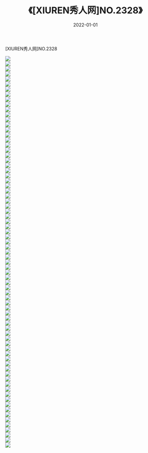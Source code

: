﻿---
layout: post
title:  《[XIUREN秀人网]NO.2328》
date:   2022-01-01
img: http://img.660000.xyz/Sharelink/秀人网/秀人网第03部分/[XIUREN秀人网]NO.2328/000.jpg
categories: [美女, 清纯, 唯美]
---

[XIUREN秀人网]NO.2328

 ![](http://img.660000.xyz/Sharelink/秀人网/秀人网第03部分/[XIUREN秀人网]NO.2328/001.jpg) <br>![](http://img.660000.xyz/Sharelink/秀人网/秀人网第03部分/[XIUREN秀人网]NO.2328/002.jpg) <br>![](http://img.660000.xyz/Sharelink/秀人网/秀人网第03部分/[XIUREN秀人网]NO.2328/003.jpg) <br>![](http://img.660000.xyz/Sharelink/秀人网/秀人网第03部分/[XIUREN秀人网]NO.2328/004.jpg) <br>![](http://img.660000.xyz/Sharelink/秀人网/秀人网第03部分/[XIUREN秀人网]NO.2328/005.jpg) <br>![](http://img.660000.xyz/Sharelink/秀人网/秀人网第03部分/[XIUREN秀人网]NO.2328/006.jpg) <br>![](http://img.660000.xyz/Sharelink/秀人网/秀人网第03部分/[XIUREN秀人网]NO.2328/007.jpg) <br>![](http://img.660000.xyz/Sharelink/秀人网/秀人网第03部分/[XIUREN秀人网]NO.2328/008.jpg) <br>![](http://img.660000.xyz/Sharelink/秀人网/秀人网第03部分/[XIUREN秀人网]NO.2328/009.jpg) <br>![](http://img.660000.xyz/Sharelink/秀人网/秀人网第03部分/[XIUREN秀人网]NO.2328/010.jpg) <br>![](http://img.660000.xyz/Sharelink/秀人网/秀人网第03部分/[XIUREN秀人网]NO.2328/011.jpg) <br>![](http://img.660000.xyz/Sharelink/秀人网/秀人网第03部分/[XIUREN秀人网]NO.2328/012.jpg) <br>![](http://img.660000.xyz/Sharelink/秀人网/秀人网第03部分/[XIUREN秀人网]NO.2328/013.jpg) <br>![](http://img.660000.xyz/Sharelink/秀人网/秀人网第03部分/[XIUREN秀人网]NO.2328/014.jpg) <br>![](http://img.660000.xyz/Sharelink/秀人网/秀人网第03部分/[XIUREN秀人网]NO.2328/015.jpg) <br>![](http://img.660000.xyz/Sharelink/秀人网/秀人网第03部分/[XIUREN秀人网]NO.2328/016.jpg) <br>![](http://img.660000.xyz/Sharelink/秀人网/秀人网第03部分/[XIUREN秀人网]NO.2328/017.jpg) <br>![](http://img.660000.xyz/Sharelink/秀人网/秀人网第03部分/[XIUREN秀人网]NO.2328/018.jpg) <br>![](http://img.660000.xyz/Sharelink/秀人网/秀人网第03部分/[XIUREN秀人网]NO.2328/019.jpg) <br>![](http://img.660000.xyz/Sharelink/秀人网/秀人网第03部分/[XIUREN秀人网]NO.2328/020.jpg) <br>![](http://img.660000.xyz/Sharelink/秀人网/秀人网第03部分/[XIUREN秀人网]NO.2328/021.jpg) <br>![](http://img.660000.xyz/Sharelink/秀人网/秀人网第03部分/[XIUREN秀人网]NO.2328/022.jpg) <br>![](http://img.660000.xyz/Sharelink/秀人网/秀人网第03部分/[XIUREN秀人网]NO.2328/023.jpg) <br>![](http://img.660000.xyz/Sharelink/秀人网/秀人网第03部分/[XIUREN秀人网]NO.2328/024.jpg) <br>![](http://img.660000.xyz/Sharelink/秀人网/秀人网第03部分/[XIUREN秀人网]NO.2328/025.jpg) <br>![](http://img.660000.xyz/Sharelink/秀人网/秀人网第03部分/[XIUREN秀人网]NO.2328/026.jpg) <br>![](http://img.660000.xyz/Sharelink/秀人网/秀人网第03部分/[XIUREN秀人网]NO.2328/027.jpg) <br>![](http://img.660000.xyz/Sharelink/秀人网/秀人网第03部分/[XIUREN秀人网]NO.2328/028.jpg) <br>![](http://img.660000.xyz/Sharelink/秀人网/秀人网第03部分/[XIUREN秀人网]NO.2328/029.jpg) <br>![](http://img.660000.xyz/Sharelink/秀人网/秀人网第03部分/[XIUREN秀人网]NO.2328/030.jpg) <br>![](http://img.660000.xyz/Sharelink/秀人网/秀人网第03部分/[XIUREN秀人网]NO.2328/031.jpg) <br>![](http://img.660000.xyz/Sharelink/秀人网/秀人网第03部分/[XIUREN秀人网]NO.2328/032.jpg) <br>![](http://img.660000.xyz/Sharelink/秀人网/秀人网第03部分/[XIUREN秀人网]NO.2328/033.jpg) <br>![](http://img.660000.xyz/Sharelink/秀人网/秀人网第03部分/[XIUREN秀人网]NO.2328/034.jpg) <br>![](http://img.660000.xyz/Sharelink/秀人网/秀人网第03部分/[XIUREN秀人网]NO.2328/035.jpg) <br>![](http://img.660000.xyz/Sharelink/秀人网/秀人网第03部分/[XIUREN秀人网]NO.2328/036.jpg) <br>![](http://img.660000.xyz/Sharelink/秀人网/秀人网第03部分/[XIUREN秀人网]NO.2328/037.jpg) <br>![](http://img.660000.xyz/Sharelink/秀人网/秀人网第03部分/[XIUREN秀人网]NO.2328/038.jpg) <br>![](http://img.660000.xyz/Sharelink/秀人网/秀人网第03部分/[XIUREN秀人网]NO.2328/039.jpg) <br>![](http://img.660000.xyz/Sharelink/秀人网/秀人网第03部分/[XIUREN秀人网]NO.2328/040.jpg) <br>![](http://img.660000.xyz/Sharelink/秀人网/秀人网第03部分/[XIUREN秀人网]NO.2328/041.jpg) <br>![](http://img.660000.xyz/Sharelink/秀人网/秀人网第03部分/[XIUREN秀人网]NO.2328/042.jpg) <br>![](http://img.660000.xyz/Sharelink/秀人网/秀人网第03部分/[XIUREN秀人网]NO.2328/043.jpg) <br>![](http://img.660000.xyz/Sharelink/秀人网/秀人网第03部分/[XIUREN秀人网]NO.2328/044.jpg) <br>![](http://img.660000.xyz/Sharelink/秀人网/秀人网第03部分/[XIUREN秀人网]NO.2328/045.jpg) <br>![](http://img.660000.xyz/Sharelink/秀人网/秀人网第03部分/[XIUREN秀人网]NO.2328/046.jpg) <br>![](http://img.660000.xyz/Sharelink/秀人网/秀人网第03部分/[XIUREN秀人网]NO.2328/047.jpg) <br>![](http://img.660000.xyz/Sharelink/秀人网/秀人网第03部分/[XIUREN秀人网]NO.2328/048.jpg) <br>![](http://img.660000.xyz/Sharelink/秀人网/秀人网第03部分/[XIUREN秀人网]NO.2328/049.jpg) <br>![](http://img.660000.xyz/Sharelink/秀人网/秀人网第03部分/[XIUREN秀人网]NO.2328/050.jpg) <br>![](http://img.660000.xyz/Sharelink/秀人网/秀人网第03部分/[XIUREN秀人网]NO.2328/051.jpg) <br>![](http://img.660000.xyz/Sharelink/秀人网/秀人网第03部分/[XIUREN秀人网]NO.2328/052.jpg) <br>![](http://img.660000.xyz/Sharelink/秀人网/秀人网第03部分/[XIUREN秀人网]NO.2328/053.jpg) <br>![](http://img.660000.xyz/Sharelink/秀人网/秀人网第03部分/[XIUREN秀人网]NO.2328/054.jpg) <br>![](http://img.660000.xyz/Sharelink/秀人网/秀人网第03部分/[XIUREN秀人网]NO.2328/055.jpg) <br>![](http://img.660000.xyz/Sharelink/秀人网/秀人网第03部分/[XIUREN秀人网]NO.2328/056.jpg) <br>![](http://img.660000.xyz/Sharelink/秀人网/秀人网第03部分/[XIUREN秀人网]NO.2328/057.jpg) <br>![](http://img.660000.xyz/Sharelink/秀人网/秀人网第03部分/[XIUREN秀人网]NO.2328/058.jpg) <br>![](http://img.660000.xyz/Sharelink/秀人网/秀人网第03部分/[XIUREN秀人网]NO.2328/059.jpg) <br>![](http://img.660000.xyz/Sharelink/秀人网/秀人网第03部分/[XIUREN秀人网]NO.2328/060.jpg) <br>![](http://img.660000.xyz/Sharelink/秀人网/秀人网第03部分/[XIUREN秀人网]NO.2328/061.jpg) <br>![](http://img.660000.xyz/Sharelink/秀人网/秀人网第03部分/[XIUREN秀人网]NO.2328/062.jpg) <br>![](http://img.660000.xyz/Sharelink/秀人网/秀人网第03部分/[XIUREN秀人网]NO.2328/063.jpg) <br>![](http://img.660000.xyz/Sharelink/秀人网/秀人网第03部分/[XIUREN秀人网]NO.2328/064.jpg) <br>![](http://img.660000.xyz/Sharelink/秀人网/秀人网第03部分/[XIUREN秀人网]NO.2328/065.jpg) <br>![](http://img.660000.xyz/Sharelink/秀人网/秀人网第03部分/[XIUREN秀人网]NO.2328/066.jpg) <br>![](http://img.660000.xyz/Sharelink/秀人网/秀人网第03部分/[XIUREN秀人网]NO.2328/067.jpg) <br>![](http://img.660000.xyz/Sharelink/秀人网/秀人网第03部分/[XIUREN秀人网]NO.2328/068.jpg) <br>![](http://img.660000.xyz/Sharelink/秀人网/秀人网第03部分/[XIUREN秀人网]NO.2328/069.jpg) <br>![](http://img.660000.xyz/Sharelink/秀人网/秀人网第03部分/[XIUREN秀人网]NO.2328/070.jpg) <br>![](http://img.660000.xyz/Sharelink/秀人网/秀人网第03部分/[XIUREN秀人网]NO.2328/071.jpg) <br>![](http://img.660000.xyz/Sharelink/秀人网/秀人网第03部分/[XIUREN秀人网]NO.2328/072.jpg) <br>![](http://img.660000.xyz/Sharelink/秀人网/秀人网第03部分/[XIUREN秀人网]NO.2328/073.jpg) <br>![](http://img.660000.xyz/Sharelink/秀人网/秀人网第03部分/[XIUREN秀人网]NO.2328/074.jpg) <br>![](http://img.660000.xyz/Sharelink/秀人网/秀人网第03部分/[XIUREN秀人网]NO.2328/075.jpg) <br>![](http://img.660000.xyz/Sharelink/秀人网/秀人网第03部分/[XIUREN秀人网]NO.2328/076.jpg) <br>![](http://img.660000.xyz/Sharelink/秀人网/秀人网第03部分/[XIUREN秀人网]NO.2328/077.jpg) <br>
